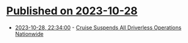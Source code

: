 # [Published on 2023-10-28](index.md)

* [2023-10-28, 22:34:00](https://tech.slashdot.org/story/23/10/28/2232213/cruise-suspends-all-driverless-operations-nationwide?utm_source=rss1.0mainlinkanon&utm_medium=feed) - [Cruise Suspends All Driverless Operations Nationwide](https://tech.slashdot.org/story/23/10/28/2232213/cruise-suspends-all-driverless-operations-nationwide?utm_source=rss1.0mainlinkanon&utm_medium=feed)
